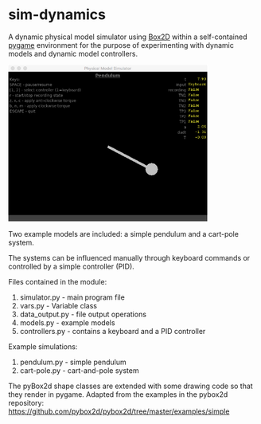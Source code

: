# sim-dynamics

A dynamic physical model simulator using [Box2D](https://github.com/pybox2d) within a
self-contained [pygame](https://www.pygame.org/) environment for the purpose of
experimenting with dynamic models and dynamic model
controllers.

<img src="/images/screenshot.png" width=400 alt="Screenshot">

Two example models are included: a simple pendulum and
a cart-pole system. 

The systems can be influenced manually through keyboard
commands or controlled by a simple controller (PID).

Files contained in the module:

1. simulator.py - main program file
2. vars.py - Variable class
3. data_output.py - file output operations
4. models.py - example models
5. controllers.py - contains a keyboard and a PID controller

Example simulations:

1. pendulum.py - simple pendulum
2. cart-pole.py - cart-and-pole system

The pyBox2d shape classes are extended with some drawing
code so that they render in pygame.  Adapted from the examples 
in the pybox2d repository:
https://github.com/pybox2d/pybox2d/tree/master/examples/simple
